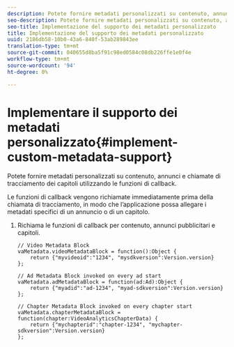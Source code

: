 ```yaml
---
description: Potete fornire metadati personalizzati su contenuto, annunci e chiamate di tracciamento dei capitoli utilizzando le funzioni di callback.
seo-description: Potete fornire metadati personalizzati su contenuto, annunci e chiamate di tracciamento dei capitoli utilizzando le funzioni di callback.
seo-title: Implementazione del supporto dei metadati personalizzato
title: Implementazione del supporto dei metadati personalizzato
uuid: 2186db58-10b0-43a6-840f-53ab289843ee
translation-type: tm+mt
source-git-commit: 040655d8ba5f91c98ed0584c08db226ffe1e0f4e
workflow-type: tm+mt
source-wordcount: '94'
ht-degree: 0%

---
```



# Implementare il supporto dei metadati personalizzato{#implement-custom-metadata-support}

Potete fornire metadati personalizzati su contenuto, annunci e chiamate di tracciamento dei capitoli utilizzando le funzioni di callback.

Le funzioni di callback vengono richiamate immediatamente prima della chiamata di tracciamento, in modo che l’applicazione possa allegare i metadati specifici di un annuncio o di un capitolo.

1. Richiama le funzioni di callback per contenuto, annunci pubblicitari e capitoli.

   ```
   // Video Metadata Block 
   vaMetadata.videoMetadataBlock = function():Object { 
       return {"myvideoid":"1234", "mysdkversion":Version.version} 
   }; 
   
   // Ad Metadata Block invoked on every ad start 
   vaMetadata.adMetadataBlock = function(ad:Ad):Object { 
       return {"myadid":"ad-1234", "myad-sdkversion":Version.version} 
   }; 
   
   // Chapter Metadata Block invoked on every chapter start 
   vaMetadata.chapterMetadataBlock = function(chapter:VideoAnalyticsChapterData) { 
       return {"mychapterid":"chapter-1234", "mychapter-sdkversion":Version.version} 
   };
   ```

